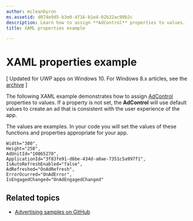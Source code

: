 ```yaml
---
author: mcleanbyron
ms.assetid: d074e9d5-b3e0-4f16-b1e4-02b32ac99b2c
description: Learn how to assign **AdControl** properties to values.
title: XAML properties example

---
```


# XAML properties example


\[ Updated for UWP apps on Windows 10. For Windows 8.x articles, see the [archive](http://go.microsoft.com/fwlink/p/?linkid=619132) \]

The following XAML example demonstrates how to assign [AdControl](https://msdn.microsoft.com/library/windows/apps/microsoft.advertising.winrt.ui.adcontrol.aspx) properties to values. If a property is not set, the **AdControl** will use default values to create an ad that is consistent with the user experience of the app.

The values are examples. In your code you will set the values of these functions and properties appropriate for your app.

``` syntax
Width="300",
Height="250",
AdUnitId="10865270",
ApplicationId="3f83fe91-d6be-434d-a0ae-7351c5a997f1",
IsAutoRefreshEnabled="false",
AdRefreshed="OnAdRefresh",
ErrorOcurred="OnAdError",
IsEngagedChanged="OnAdEngagedChanged"
```

## Related topics

* [Advertising samples on GitHub](http://aka.ms/githubads)

 
